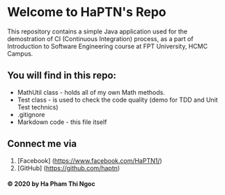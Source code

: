 # Welcome to HaPTN's Repo
This repository contains a simple Java application used for the demostration of CI (Continuous Integration) process,
as a part of Introduction to Software Engineering course at FPT University, HCMC Campus.

## You will find in this repo:
* MathUtil class - holds all of my own Math methods.
* Test class - is used to check the code quality (demo for TDD and Unit Test technics)
* .gitignore
* Markdown code - this file itself

## Connect me via
1. [Facebook] (https://www.facebook.com/HaPTN1/)
2. [GitHub] (https://github.com/haptn)

#### © 2020 by Ha Pham Thi Ngoc